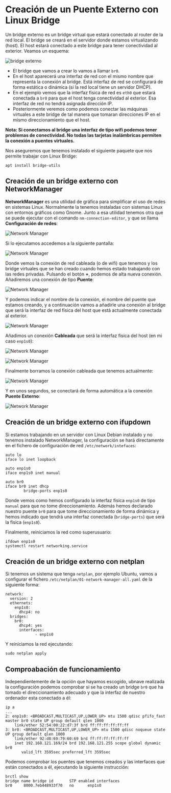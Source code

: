 # Creación de un Puente Externo con Linux Bridge

Un bridge externo es un bridge virtual que estará conectado al router de la red local. El bridge se creará en el servidor donde estamos virtualizando (host). El host estará conectado a este bridge para tener conectividad al exterior. Veamos un esquema:

![bridge externo](img/red_bridge_externo.drawio.png)

* El bridge que vamos a crear lo vamos a llamar `br0`.
* En el host aparecerá una interfaz de red con el mismo nombre que representa la conexión al bridge. Está interfaz de red se configurará de forma estática o dinámica (si la red local tiene un servidor DHCP).
* En el ejemplo vemos que la interfaz física de red es `eth0` que estará conectada a `br0` para que el host tenga conectividad al exterior. Esa interfaz de red no tendrá asignada dirección IP.
* Posteriormente veremos como podemos conectar las máquinas virtuales a este bridge de tal manera que tomaran direcciones IP en el mismo direccionamiento que el host.

**Nota: Si conectamos al bridge una interfaz de tipo wifi podemos tener problemas de conectividad. No todas las tarjetas inalámbricas permiten la conexión a puentes virtuales.**

Nos aseguremos que tenemos instalado el siguiente paquete que nos permite trabajar con Linux Bridge:

```
apt install bridge-utils
```

## Creación de un bridge externo con NetworkManager

**NetworkManager** es una utilidad de gráfica para simplificar el uso de redes en sistemas Linux. Normalmente la tenemos instaladas con sistemas Linux con entornos gráficos como Gnome. Junto a esa utilidad tenemos otra que se puede ejecutar con el comando `nm-connection-editor`, y que se llama **Configuración de redes**:

![Network Manager](img/networkmanager1.png)

Si lo ejecutamos accedemos a la siguiente pantalla:

![Network Manager](img/networkmanager2.png)

Donde vemos la conexión de red cableada (o de wifi) que tenemos y los bridge virtuales que se han creado cuando hemos estado trabajando con las redes privadas. Pulsando el botón **+**, podemos de alta nueva conexión. Añadiremos una conexión de tipo **Puente**:

![Network Manager](img/networkmanager3.png)

Y podemos indicar el nombre de la conexión, el nombre del puente que estamos creando, y a continuación vamos a añadirle una conexión al bridge que será la interfaz de red física del host que está actualmente conectada al exterior.

![Network Manager](img/networkmanager4.png)

Añadimos un conexión **Cableada** que será la interfaz física del host (en mi caso `enp1s0`):

![Network Manager](img/networkmanager5.png)

![Network Manager](img/networkmanager6.png)

Finalmente borramos la conexión cableada que tenemos actualmente:

![Network Manager](img/networkmanager7.png)

Y en unos segundos, se conectará de forma automática a la conexión **Puente Externo**:

![Network Manager](img/networkmanager8.png) 

## Creación de un bridge externo con ifupdown

Si estamos trabajando en un servidor con Linux Debian instalado y no tenemos instalado NetworkManager, la configuración se hará directamente en el fichero de configuración de red `/etc/network/intefaces`:

```
auto lo
iface lo inet loopback

auto enp1s0
iface enp1s0 inet manual

auto br0
iface br0 inet dhcp
        bridge-ports enp1s0
```

Donde vemos como hemos configurado la interfaz física `enp1s0` de tipo `manual` para que no tome direccionamiento. Además hemos declarado nuestro puente `br0` para que tome direccionamiento de forma dinámica y hemos indicado que tendrá una interfaz conectada (`bridge-ports`) que será la física (`enp1s0`).

Finalmente, reiniciamos la red como superusuario:

```
ifdown enp1s0
systemctl restart networking.service
```


## Creación de un bridge externo con netplan

Si tenemos un sistema que tenga `netplan`, por ejemplo Ubuntu, vamos a configurar el fichero `/etc/netplan/01-network-manager-all.yaml` de la siguiente forma:

```
network:
  version: 2
  ethernets:
    enp1s0:
      dhcp4: no
  bridges:
    br0:
      dhcp4: yes
      interfaces:
             - enp1s0
```

Y reiniciamos la red ejecutando:

```
sudo netplan apply
```

## Comproabación de funcionamiento

Independientemente de la opción que hayamos escogido, ubnave realizada la configuración podemos comprobar si se ha creado un bridge `br0` que ha tomado el direccionamiento adecuado y que la interfaz de nuestro ordenador esta conectado a él:

```
ip a
...
2: enp1s0: <BROADCAST,MULTICAST,UP,LOWER_UP> mtu 1500 qdisc pfifo_fast master br0 state UP group default qlen 1000
    link/ether 52:54:00:22:d7:3f brd ff:ff:ff:ff:ff:ff
3: br0: <BROADCAST,MULTICAST,UP,LOWER_UP> mtu 1500 qdisc noqueue state UP group default qlen 1000
    link/ether 92:d8:69:79:60:69 brd ff:ff:ff:ff:ff:ff
    inet 192.168.121.169/24 brd 192.168.121.255 scope global dynamic br0
       valid_lft 3595sec preferred_lft 3595sec
```

Podemos comprobar los puentes que tenemos creados y las interfaces que están conectados a él, ejecutando la siguiente instrucción:

```
brctl show
bridge name	bridge id		STP enabled	interfaces
br0		8000.7eb448933f70	no		enp1s0
```